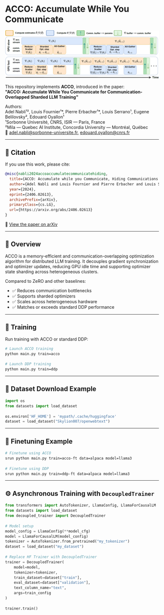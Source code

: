 # ACCO: Accumulate While You Communicate

![ACCO Diagram](./representation_acco.png)

This repository implements **ACCO**, introduced in the paper:  
**"ACCO: Accumulate While You Communicate for Communication-Overlapped Sharded LLM Training"**

Authors:  
Adel Nabli¹², Louis Fournier¹\*, Pierre Erbacher¹\*, Louis Serrano¹, Eugene Belilovsky², Edouard Oyallon¹  
¹Sorbonne Université, CNRS, ISIR — Paris, France  
²Mila — Quebec AI Institute, Concordia University — Montréal, Québec  
📧 adel.nabli@sorbonne-universite.fr, edouard.oyallon@cnrs.fr

---

## 📄 Citation

If you use this work, please cite:

```bibtex
@misc{nabli2024accoaccumulatecommunicatehiding,
  title={ACCO: Accumulate while you Communicate, Hiding Communications in Distributed LLM Training}, 
  author={Adel Nabli and Louis Fournier and Pierre Erbacher and Louis Serrano and Eugene Belilovsky and Edouard Oyallon},
  year={2024},
  eprint={2406.02613},
  archivePrefix={arXiv},
  primaryClass={cs.LG},
  url={https://arxiv.org/abs/2406.02613}
}
```

📎 [View the paper on arXiv](https://arxiv.org/abs/2406.02613)

---

## 🚀 Overview

ACCO is a memory-efficient and communication-overlapping optimization algorithm for distributed LLM training. It decouples gradient synchronization and optimizer updates, reducing GPU idle time and supporting optimizer state sharding across heterogeneous clusters.

Compared to ZeRO and other baselines:
- ✅ Reduces communication bottlenecks  
- ✅ Supports sharded optimizers  
- ✅ Scales across heterogeneous hardware  
- ✅ Matches or exceeds standard DDP performance

---

## 🧪 Training

Run training with ACCO or standard DDP:

```bash
# Launch ACCO training
python main.py train=acco

# Launch DDP training
python main.py train=ddp
```

---

## 📁 Dataset Download Example

```python
import os
from datasets import load_dataset

os.environ['HF_HOME'] = 'mypath/.cache/huggingface'
dataset = load_dataset("Skylion007/openwebtext")
```

---

## 🧼 Finetuning Example

```bash
# Finetune using ACCO
srun python main.py train=acco-ft data=alpaca model=llama3

# Finetune using DDP
srun python main.py train=ddp-ft data=alpaca model=llama3
```

---

## ⚙️ Asynchronous Training with `DecoupledTrainer`

```python
from transformers import AutoTokenizer, LlamaConfig, LlamaForCausalLM
from datasets import load_dataset
from decoupled_trainer import DecoupledTrainer

# Model setup
model_config = LlamaConfig(**model_cfg)
model = LlamaForCausalLM(model_config)
tokenizer = AutoTokenizer.from_pretrained("my_tokenizer")
dataset = load_dataset("my_dataset")

# Replace HF Trainer with DecoupledTrainer
trainer = DecoupledTrainer(
    model=model,
    tokenizer=tokenizer,
    train_dataset=dataset["train"],
    eval_dataset=dataset["validation"],
    text_column_name="text",
    args=train_config
)

trainer.train()
```
